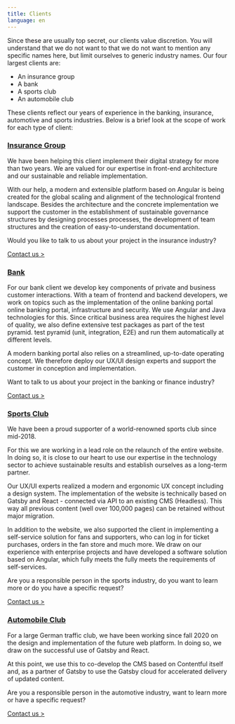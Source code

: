 ```yaml
---
title: Clients
language: en
---
```


Since these are usually top secret, our clients value discretion. You will understand that we do not want to
that we do not want to mention any specific names here, but limit ourselves to generic industry names. Our
four largest clients are:

- An insurance group
- A bank
- A sports club
- An automobile club

These clients reflect our years of experience in the banking, insurance, automotive and sports industries.
Below is a brief look at the scope of work for each type of client:

### [Insurance Group](#insurancegroup)

We have been helping this client implement their digital strategy for more than two years. We are valued
for our expertise in front-end architecture and our sustainable and reliable implementation.

With our help, a modern and extensible platform based on Angular is being created for the global scaling
and alignment of the technological frontend landscape. Besides the architecture and the concrete implementation
we support the customer in the establishment of sustainable governance structures by designing processes
processes, the development of team structures and the creation of easy-to-understand documentation.

Would you like to talk to us about your project in the insurance industry?

[Contact us >](/contact/)

### [Bank](#bank)

For our bank client we develop key components of private and business customer interactions. With a
team of frontend and backend developers, we work on topics such as the implementation of the online banking portal
online banking portal, infrastructure and security. We use Angular and Java technologies for this. Since
critical business area requires the highest level of quality, we also define extensive test packages as part of the test pyramid.
test pyramid (unit, integration, E2E) and run them automatically at different levels.

A modern banking portal also relies on a streamlined, up-to-date operating concept. We therefore deploy our
UX/UI design experts and support the customer in conception and implementation.

Want to talk to us about your project in the banking or finance industry?

[Contact us >](/contact/)

### [Sports Club](#sportclub)

We have been a proud supporter of a world-renowned sports club since mid-2018.

For this we are working in a lead role on the relaunch of the entire website. In doing so, it is close to our heart to use our
expertise in the technology sector to achieve sustainable results and establish ourselves as a long-term partner.

Our UX/UI experts realized a modern and ergonomic UX concept including a design system. The implementation of the
website is technically based on Gatsby and React - connected via API to an existing CMS (Headless). This way
all previous content (well over 100,000 pages) can be retained without major migration.

In addition to the website, we also supported the client in implementing a self-service solution for fans and
supporters, who can log in for ticket purchases, orders in the fan store and much more. We draw on our
experience with enterprise projects and have developed a software solution based on Angular, which fully meets the
fully meets the requirements of self-services.

Are you a responsible person in the sports industry, do you want to learn more or do you have a specific request?

[Contact us >](/contact/)

### [Automobile Club](#automobilclub)

For a large German traffic club, we have been working since fall 2020 on the design and implementation of the future
web platform. In doing so, we draw on the successful use of Gatsby and React.

At this point, we use this to co-develop the CMS based on Contentful itself and, as a partner of Gatsby
to use the Gatsby cloud for accelerated delivery of updated content.

Are you a responsible person in the automotive industry, want to learn more or have a specific request?

[Contact us >](/contact/)
